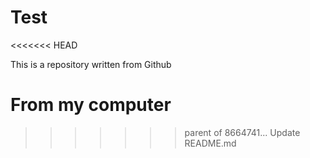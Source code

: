 # Test
<<<<<<< HEAD


This is a repository written from Github

From my computer
=======
>>>>>>> parent of 8664741... Update README.md
